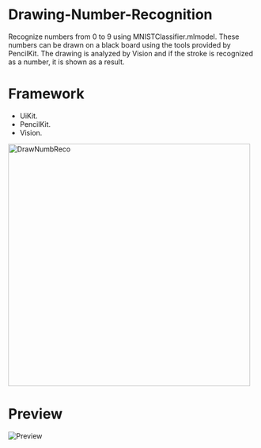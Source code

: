 # Drawing-Number-Recognition

Recognize numbers from 0 to 9 using MNISTClassifier.mlmodel. 
These numbers can be drawn on a black board using the tools provided by PencilKit.
The drawing is analyzed by Vision and if the stroke is recognized as a number, it is shown as a result.

# Framework
* UiKit.
* PencilKit.
* Vision.

<img width="489" alt="DrawNumbReco" src="https://user-images.githubusercontent.com/83018377/161716563-0456a76a-f528-421d-b1c1-f869ebbb6465.png">

# Preview 

![Preview](https://user-images.githubusercontent.com/83018377/162401489-4226ff79-3a9f-4e58-aff8-410e6bb1904f.gif)
